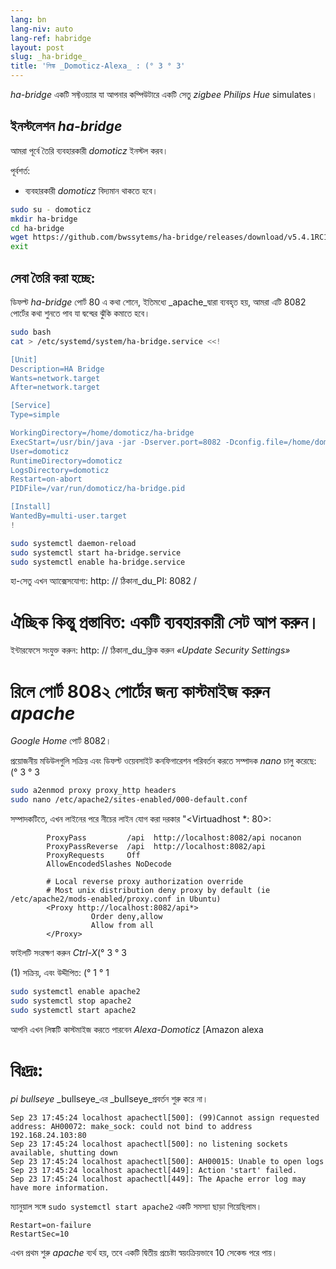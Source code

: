 ```yaml
---
lang: bn
lang-niv: auto
lang-ref: habridge
layout: post
slug: _ha-bridge_
title: 'লিঙ্ক _Domoticz-Alexa_ : (° 3 ° 3'
---
```


 _ha-bridge_ একটি সফ্টওয়্যার যা আপনার কম্পিউটারে একটি সেতু _zigbee Philips Hue_ simulates।


## ইনস্টলেশন _ha-bridge_
আমরা পূর্বে তৈরি ব্যবহারকারী _domoticz_ ইনস্টল করব।

পূর্বশর্ত:
* ব্যবহারকারী _domoticz_ বিদ্যমান থাকতে হবে।

```bash
sudo su - domoticz
mkdir ha-bridge
cd ha-bridge
wget https://github.com/bwssytems/ha-bridge/releases/download/v5.4.1RC1/ha-bridge-5.4.1RC1.jar -O ha-bridge.jar
exit
```


## সেবা তৈরি করা হচ্ছে:
ডিফল্ট _ha-bridge_ পোর্ট 80 এ কথা শোনে, ইতিমধ্যে _apache_দ্বারা ব্যবহৃত হয়, আমরা এটি 8082 পোর্টের কথা শুনতে পাব যা দ্বন্দ্বের ঝুঁকি কমাতে হবে।

``` bash
sudo bash
cat > /etc/systemd/system/ha-bridge.service <<!

[Unit]
Description=HA Bridge
Wants=network.target
After=network.target

[Service]
Type=simple

WorkingDirectory=/home/domoticz/ha-bridge
ExecStart=/usr/bin/java -jar -Dserver.port=8082 -Dconfig.file=/home/domoticz/ha-bridge/data/habridge.config /home/domoticz/ha-bridge/ha-bridge.jar
User=domoticz
RuntimeDirectory=domoticz
LogsDirectory=domoticz
Restart=on-abort
PIDFile=/var/run/domoticz/ha-bridge.pid

[Install]
WantedBy=multi-user.target
!

sudo systemctl daemon-reload
sudo systemctl start ha-bridge.service
sudo systemctl enable ha-bridge.service
```

হা-সেতু এখন অ্যাক্সেসযোগ্য: http: // ঠিকানা_du_PI: 8082 /

# ঐচ্ছিক কিন্তু প্রস্তাবিত: একটি ব্যবহারকারী সেট আপ করুন।
ইন্টারফেসে সংযুক্ত করুন: http: // ঠিকানা_du_ক্লিক করুন _«Update Security Settings»_

# রিলে পোর্ট 808২ পোর্টের জন্য কাস্টমাইজ করুন _apache_ 
_Google Home_ পোর্ট 8082।

প্রয়োজনীয় মডিউলগুলি সক্রিয় এবং ডিফল্ট ওয়েবসাইট কনফিগারেশন পরিবর্তন করতে সম্পাদক _nano_ চালু করেছে: (° 3 ° 3

``` bash
sudo a2enmod proxy proxy_http headers
sudo nano /etc/apache2/sites-enabled/000-default.conf
```

সম্পাদকটিতে, এখন লাইনের পরে নীচের লাইন যোগ করা দরকার "<Virtuadhost *: 80>:
```
        ProxyPass         /api  http://localhost:8082/api nocanon
        ProxyPassReverse  /api  http://localhost:8082/api
        ProxyRequests     Off
        AllowEncodedSlashes NoDecode

        # Local reverse proxy authorization override
        # Most unix distribution deny proxy by default (ie /etc/apache2/mods-enabled/proxy.conf in Ubuntu)
        <Proxy http://localhost:8082/api*>
                  Order deny,allow
                  Allow from all
        </Proxy>
```
ফাইলটি সংরক্ষণ করুন _Ctrl-X_(° 3 ° 3

(1) সক্রিয়, এবং উদ্দীপিত: (° 1 ° 1

```bash
sudo systemctl enable apache2
sudo systemctl stop apache2
sudo systemctl start apache2
```

আপনি এখন লিঙ্কটি কাস্টমাইজ করতে পারবেন _Alexa-Domoticz_ [Amazon alexa

# বিঃদ্রঃ:
 _pi_  _bullseye_ _bullseye_এর _bullseye_প্রবর্তন শুরু করে না।
```
Sep 23 17:45:24 localhost apachectl[500]: (99)Cannot assign requested address: AH00072: make_sock: could not bind to address 192.168.24.103:80
Sep 23 17:45:24 localhost apachectl[500]: no listening sockets available, shutting down
Sep 23 17:45:24 localhost apachectl[500]: AH00015: Unable to open logs
Sep 23 17:45:24 localhost apachectl[449]: Action 'start' failed.
Sep 23 17:45:24 localhost apachectl[449]: The Apache error log may have more information.
```

ম্যানুয়াল সঙ্গে `sudo systemctl start apache2` একটি সমস্যা ছাড়া গিয়েছিলাম।
```
Restart=on-failure
RestartSec=10
```

এখন প্রথম শুরু _apache_ ব্যর্থ হয়, তবে একটি দ্বিতীয় প্রচেষ্টা স্বয়ংক্রিয়ভাবে 10 সেকেন্ড পরে পায়।


